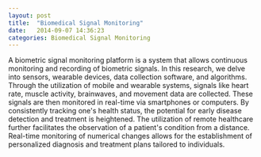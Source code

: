```yaml
---
layout: post
title:  "Biomedical Signal Monitoring"
date:   2014-09-07 14:36:23
categories: Biomedical Signal Monitoring
---
```



A biometric signal monitoring platform is a system that allows continuous monitoring and recording of biometric signals. In this research, we delve into sensors, wearable devices, data collection software, and algorithms. Through the utilization of mobile and wearable systems, signals like heart rate, muscle activity, brainwaves, and movement data are collected. These signals are then monitored in real-time via smartphones or computers. By consistently tracking one's health status, the potential for early disease detection and treatment is heightened. The utilization of remote healthcare further facilitates the observation of a patient's condition from a distance. Real-time monitoring of numerical changes allows for the establishment of personalized diagnosis and treatment plans tailored to individuals.